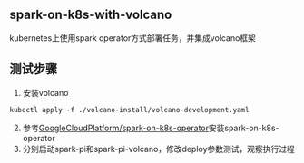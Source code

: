 ## spark-on-k8s-with-volcano
kubernetes上使用spark operator方式部署任务，并集成volcano框架

## 测试步骤
1. 安装volcano
```shell script
kubectl apply -f ./volcano-install/volcano-development.yaml
```
2. 参考[GoogleCloudPlatform/spark-on-k8s-operator](https://github.com/GoogleCloudPlatform/spark-on-k8s-operator)安装spark-on-k8s-operator
3. 分别启动spark-pi和spark-pi-volcano，修改deploy参数测试，观察执行过程